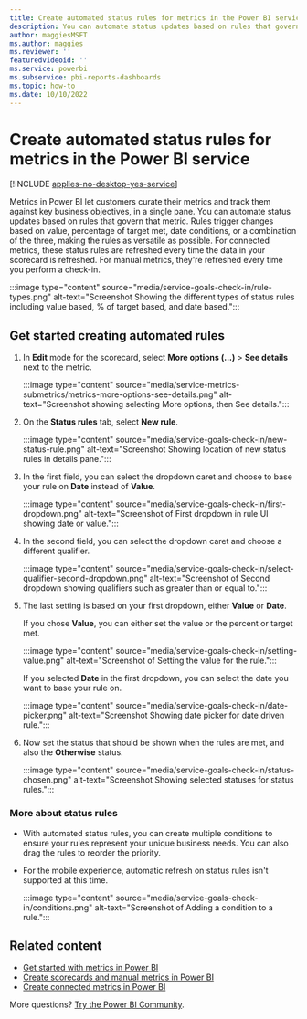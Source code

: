 ```yaml
---
title: Create automated status rules for metrics in the Power BI service
description: You can automate status updates based on rules that govern that metric.
author: maggiesMSFT
ms.author: maggies
ms.reviewer: ''
featuredvideoid: ''
ms.service: powerbi
ms.subservice: pbi-reports-dashboards
ms.topic: how-to
ms.date: 10/10/2022
---
```


# Create automated status rules for metrics in the Power BI service

[!INCLUDE [applies-no-desktop-yes-service](../includes/applies-no-desktop-yes-service.md)]

Metrics in Power BI let customers curate their metrics and track them against key business objectives, in a single pane. You can automate status updates based on rules that govern that metric. Rules trigger changes based on value, percentage of target met, date conditions, or a combination of the three, making the rules as versatile as possible.  For connected metrics, these status rules are refreshed every time the data in your scorecard is refreshed. For manual metrics, they're refreshed every time you perform a check-in.

:::image type="content" source="media/service-goals-check-in/rule-types.png" alt-text="Screenshot Showing the different types of status rules including value based, % of target based, and date based.":::

## Get started creating automated rules

1. In **Edit** mode for the scorecard, select **More options (...)** > **See details** next to the metric.

    :::image type="content" source="media/service-metrics-submetrics/metrics-more-options-see-details.png" alt-text="Screenshot showing selecting More options, then See details.":::

1. On the **Status rules** tab, select **New rule**.

    :::image type="content" source="media/service-goals-check-in/new-status-rule.png" alt-text="Screenshot Showing location of new status rules in details pane.":::

1. In the first field, you can select the dropdown caret and choose to base your rule on **Date** instead of **Value**.

    :::image type="content" source="media/service-goals-check-in/first-dropdown.png" alt-text="Screenshot of First dropdown in rule UI showing date or value.":::

1. In the second field, you can select the dropdown caret and choose a different qualifier.

    :::image type="content" source="media/service-goals-check-in/select-qualifier-second-dropdown.png" alt-text="Screenshot of Second dropdown showing qualifiers such as greater than or equal to.":::

1. The last setting is based on your first dropdown, either **Value** or **Date**.  

    If you chose **Value**, you can either set the value or the percent or target met.

    :::image type="content" source="media/service-goals-check-in/setting-value.png" alt-text="Screenshot of Setting the value for the rule.":::

    If you selected **Date** in the first dropdown, you can select the date you want to base your rule on.

    :::image type="content" source="media/service-goals-check-in/date-picker.png" alt-text="Screenshot Showing date picker for date driven rule.":::

1. Now set the status that should be shown when the rules are met, and also the **Otherwise** status. 

    :::image type="content" source="media/service-goals-check-in/status-chosen.png" alt-text="Screenshot Showing selected statuses for status rules.":::

### More about status rules

- With automated status rules, you can create multiple conditions to ensure your rules represent your unique business needs. You can also drag the rules to reorder the priority.  
- For the mobile experience, automatic refresh on status rules isn't supported at this time. 

    :::image type="content" source="media/service-goals-check-in/conditions.png" alt-text="Screenshot of Adding a condition to a rule.":::

## Related content

- [Get started with metrics in Power BI](service-goals-introduction.md)
- [Create scorecards and manual metrics in Power BI](service-goals-create.md)
- [Create connected metrics in Power BI](service-goals-create-connected.md)

More questions? [Try the Power BI Community](https://community.powerbi.com/).
